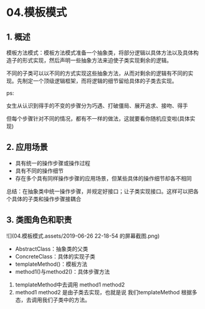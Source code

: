 # 04.模板模式

## 1. 概述

模板方法模式：模板方法模式准备一个抽象类，将部分逻辑以具体方法以及具体构造子的形式实现，然后声明一些抽象方法来迫使子类实现剩余的逻辑。

不同的子类可以以不同的方式实现这些抽象方法，从而对剩余的逻辑有不同的实现。先制定一个顶级逻辑框架，而将逻辑的细节留给具体的子类去实现。 

ps: 

女生从认识到得手的不变的步骤分为巧遇、打破僵局、展开追求、接吻、得手

但每个步骤针对不同的情况，都有不一样的做法，这就要看你随机应变啦(具体实现)

## 2. 应用场景

- 具有统一的操作步骤或操作过程
- 具有不同的操作细节
- 存在多个具有同样操作步骤的应用场景，但某些具体的操作细节却各不相同

总结：在抽象类中统一操作步骤，并规定好接口；让子类实现接口。这样可以把各个具体的子类和操作步骤接耦合

## 3. 类图角色和职责

![](04.模板模式.assets/2019-06-26 22-18-54 的屏幕截图.png)

- AbstractClass：抽象类的父类
- ConcreteClass：具体的实现子类
- templateMethod()：模板方法
- method1()与method2()：具体步骤方法  

1. templateMethod中去调用 method1 method2  
2. method1 method2 是由子类去实现，也就是说 我们templateMethod 根据多态，去调用我们子类中的方法。

